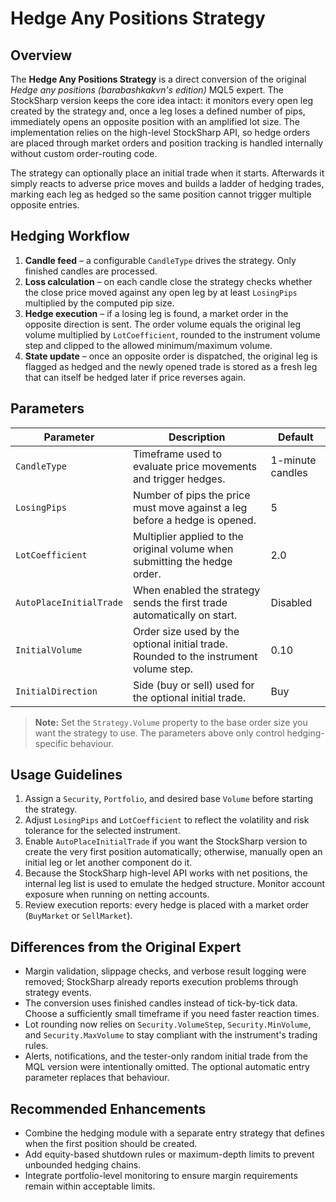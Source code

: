# Hedge Any Positions Strategy

## Overview
The **Hedge Any Positions Strategy** is a direct conversion of the original *Hedge any positions (barabashkakvn's edition)* MQL5 expert. The StockSharp version keeps the core idea intact: it monitors every open leg created by the strategy and, once a leg loses a defined number of pips, immediately opens an opposite position with an amplified lot size. The implementation relies on the high-level StockSharp API, so hedge orders are placed through market orders and position tracking is handled internally without custom order-routing code.

The strategy can optionally place an initial trade when it starts. Afterwards it simply reacts to adverse price moves and builds a ladder of hedging trades, marking each leg as hedged so the same position cannot trigger multiple opposite entries.

## Hedging Workflow
1. **Candle feed** – a configurable `CandleType` drives the strategy. Only finished candles are processed.
2. **Loss calculation** – on each candle close the strategy checks whether the close price moved against any open leg by at least `LosingPips` multiplied by the computed pip size.
3. **Hedge execution** – if a losing leg is found, a market order in the opposite direction is sent. The order volume equals the original leg volume multiplied by `LotCoefficient`, rounded to the instrument volume step and clipped to the allowed minimum/maximum volume.
4. **State update** – once an opposite order is dispatched, the original leg is flagged as hedged and the newly opened trade is stored as a fresh leg that can itself be hedged later if price reverses again.

## Parameters
| Parameter | Description | Default |
|-----------|-------------|---------|
| `CandleType` | Timeframe used to evaluate price movements and trigger hedges. | 1-minute candles |
| `LosingPips` | Number of pips the price must move against a leg before a hedge is opened. | 5 |
| `LotCoefficient` | Multiplier applied to the original volume when submitting the hedge order. | 2.0 |
| `AutoPlaceInitialTrade` | When enabled the strategy sends the first trade automatically on start. | Disabled |
| `InitialVolume` | Order size used by the optional initial trade. Rounded to the instrument volume step. | 0.10 |
| `InitialDirection` | Side (buy or sell) used for the optional initial trade. | Buy |

> **Note:** Set the `Strategy.Volume` property to the base order size you want the strategy to use. The parameters above only control hedging-specific behaviour.

## Usage Guidelines
1. Assign a `Security`, `Portfolio`, and desired base `Volume` before starting the strategy.
2. Adjust `LosingPips` and `LotCoefficient` to reflect the volatility and risk tolerance for the selected instrument.
3. Enable `AutoPlaceInitialTrade` if you want the StockSharp version to create the very first position automatically; otherwise, manually open an initial leg or let another component do it.
4. Because the StockSharp high-level API works with net positions, the internal leg list is used to emulate the hedged structure. Monitor account exposure when running on netting accounts.
5. Review execution reports: every hedge is placed with a market order (`BuyMarket` or `SellMarket`).

## Differences from the Original Expert
- Margin validation, slippage checks, and verbose result logging were removed; StockSharp already reports execution problems through strategy events.
- The conversion uses finished candles instead of tick-by-tick data. Choose a sufficiently small timeframe if you need faster reaction times.
- Lot rounding now relies on `Security.VolumeStep`, `Security.MinVolume`, and `Security.MaxVolume` to stay compliant with the instrument's trading rules.
- Alerts, notifications, and the tester-only random initial trade from the MQL version were intentionally omitted. The optional automatic entry parameter replaces that behaviour.

## Recommended Enhancements
- Combine the hedging module with a separate entry strategy that defines when the first position should be created.
- Add equity-based shutdown rules or maximum-depth limits to prevent unbounded hedging chains.
- Integrate portfolio-level monitoring to ensure margin requirements remain within acceptable limits.
